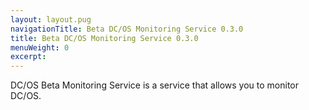 ```yaml
---
layout: layout.pug
navigationTitle: Beta DC/OS Monitoring Service 0.3.0
title: Beta DC/OS Monitoring Service 0.3.0
menuWeight: 0
excerpt:
---
```


DC/OS Beta Monitoring Service is a service that allows you to monitor DC/OS.
